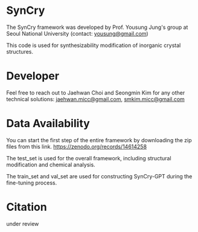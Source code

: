 # SynCry

The SynCry framework was developed by Prof. Yousung Jung's group at Seoul National University
(contact: yousung@gmail.com)

This code is used for synthesizability modification of inorganic crystal structures.

# Developer
Feel free to reach out to Jaehwan Choi and Seongmin Kim for any other technical solutions: jaehwan.micc@gmail.com, smkim.micc@gmail.com

# Data Availability
You can start the first step of the entire framework by downloading the zip files from this link. https://zenodo.org/records/14614258

The test_set is used for the overall framework, including structural modification and chemical analysis.

The train_set and val_set are used for constructing SynCry-GPT during the fine-tuning process.

# Citation
under review
